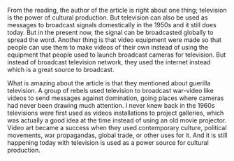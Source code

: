 From the reading, the author of the article is right about one thing; television is the power of cultural production. But television
can also be used as messages to broadcast signals domestically in the 1950s and it still does today. But in the present now, the signal can be
broadcasted globally to spread the word. Another thing is that video equipment were made so that people can use them to make videos of
their own instead of using the equipment that people used to launch broadcast cameras for television. But instead of broadcast television network,
they used the internet instead which is a great source to broadcast. 

What is amazing about the article is that they mentioned about guerilla television. A group of rebels used television to broadcast war-video
like videos to send messages against domination, going places where cameras had never been drawing much attention. I never knew back in the 1960s
televisions were first used as videos installations to project galleries, which was actually a good idea at the time instead of using an
old movie projector. Video art became a success when they used contemporary culture, political movements, war propagandas, global trade, or other uses
for it. And it is still happening today with television is used as a power source for cultural production.
